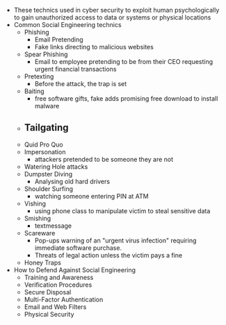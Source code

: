 - These technics used in cyber security to exploit human psychologically to gain unauthorized access to data or systems or physical locations
- Common Social Engineering technics
	- Phishing
		- Email Pretending
		- Fake links directing to malicious websites
	- Spear Phishing
		- Email to employee pretending to be from their CEO requesting urgent financial transactions
	- Pretexting
		- Before the attack, the trap is set
	- Baiting
		- free software gifts, fake adds promising free download to install malware 
	- Tailgating
		- 
	- Quid Pro Quo
	- Impersonation
		- attackers pretended to be someone they are not
	- Watering Hole attacks
	- Dumpster Diving
		- Analysing old hard drivers 
	- Shoulder Surfing
		- watching someone entering PIN at ATM
	- Vishing
		- using phone class to manipulate victim to steal sensitive data
	- Smishing
		- textmessage
	- Scareware
		- Pop-ups warning of an "urgent virus infection" requiring immediate software purchase.
		- Threats of legal action unless the victim pays a fine
	- Honey Traps
- How to Defend Against Social Engineering
	- Training and Awareness
	- Verification Procedures
	- Secure Disposal
	- Multi-Factor Authentication
	- Email and Web Filters
	- Physical Security